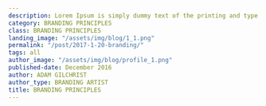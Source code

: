 ```yaml
---
description: Lorem Ipsum is simply dummy text of the printing and type setting industry. Dummy text of the...
category: BRANDING PRINCIPLES
class: BRANDING PRINCIPLES
landing_image: "/assets/img/blog/1_1.png"
permalink: "/post/2017-1-20-branding/"
tags: all
author_image: "/assets/img/blog/profile_1.png"
published-date: December 2016
author: ADAM GILCHRIST
author_type: BRANDING ARTIST
title: BRANDING PRINCIPLES
---
```



